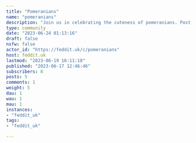 ```yaml
---
title: "Pomeranians" 
name: "pomeranians"
description: "Join us in celebrating the cuteness of pomeranians. Post your poms and enjoy others’. This is not a place for breeders or sellers."
type: community
date: "2023-06-24 01:13:16"
draft: false
nsfw: false
actor_id: "https://feddit.uk/c/pomeranians"
host: feddit.uk
lastmod: "2023-06-19 16:11:18"
published: "2023-06-17 12:46:46"
subscribers: 8
posts: 5
comments: 1
weight: 5
dau: 1
wau: 1
mau: 1
instances:
- "feddit_uk"
tags: 
- "feddit_uk"

---
```

